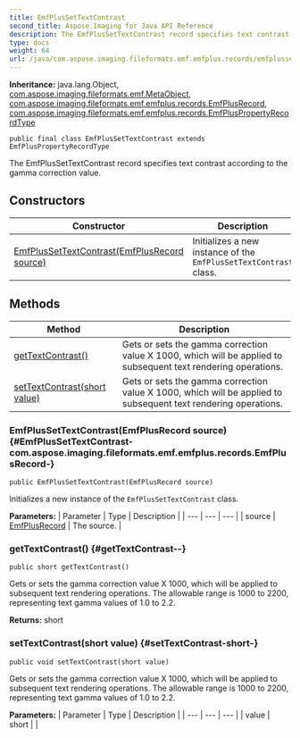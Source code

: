 ```yaml
---
title: EmfPlusSetTextContrast
second_title: Aspose.Imaging for Java API Reference
description: The EmfPlusSetTextContrast record specifies text contrast according to the gamma correction value.
type: docs
weight: 64
url: /java/com.aspose.imaging.fileformats.emf.emfplus.records/emfplussettextcontrast/
---
```

**Inheritance:**
java.lang.Object, [com.aspose.imaging.fileformats.emf.MetaObject](../../com.aspose.imaging.fileformats.emf/metaobject), [com.aspose.imaging.fileformats.emf.emfplus.records.EmfPlusRecord](../../com.aspose.imaging.fileformats.emf.emfplus.records/emfplusrecord), [com.aspose.imaging.fileformats.emf.emfplus.records.EmfPlusPropertyRecordType](../../com.aspose.imaging.fileformats.emf.emfplus.records/emfpluspropertyrecordtype)
```
public final class EmfPlusSetTextContrast extends EmfPlusPropertyRecordType
```

The EmfPlusSetTextContrast record specifies text contrast according to the gamma correction value.
## Constructors

| Constructor | Description |
| --- | --- |
| [EmfPlusSetTextContrast(EmfPlusRecord source)](#EmfPlusSetTextContrast-com.aspose.imaging.fileformats.emf.emfplus.records.EmfPlusRecord-) | Initializes a new instance of the `EmfPlusSetTextContrast` class. |
## Methods

| Method | Description |
| --- | --- |
| [getTextContrast()](#getTextContrast--) | Gets or sets the gamma correction value X 1000, which will be applied to subsequent text rendering operations. |
| [setTextContrast(short value)](#setTextContrast-short-) | Gets or sets the gamma correction value X 1000, which will be applied to subsequent text rendering operations. |
### EmfPlusSetTextContrast(EmfPlusRecord source) {#EmfPlusSetTextContrast-com.aspose.imaging.fileformats.emf.emfplus.records.EmfPlusRecord-}
```
public EmfPlusSetTextContrast(EmfPlusRecord source)
```


Initializes a new instance of the `EmfPlusSetTextContrast` class.

**Parameters:**
| Parameter | Type | Description |
| --- | --- | --- |
| source | [EmfPlusRecord](../../com.aspose.imaging.fileformats.emf.emfplus.records/emfplusrecord) | The source. |

### getTextContrast() {#getTextContrast--}
```
public short getTextContrast()
```


Gets or sets the gamma correction value X 1000, which will be applied to subsequent text rendering operations. The allowable range is 1000 to 2200, representing text gamma values of 1.0 to 2.2.

**Returns:**
short
### setTextContrast(short value) {#setTextContrast-short-}
```
public void setTextContrast(short value)
```


Gets or sets the gamma correction value X 1000, which will be applied to subsequent text rendering operations. The allowable range is 1000 to 2200, representing text gamma values of 1.0 to 2.2.

**Parameters:**
| Parameter | Type | Description |
| --- | --- | --- |
| value | short |  |

